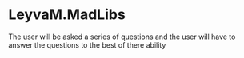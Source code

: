 # LeyvaM.MadLibs

The user will be asked a series of questions and the user will have to answer the questions to the best of there ability

